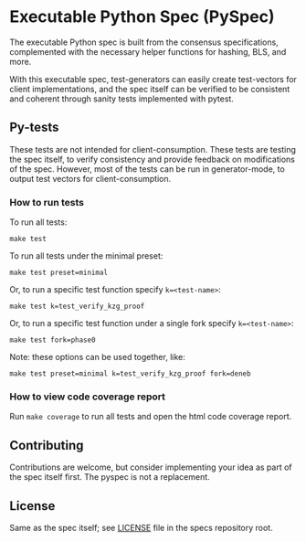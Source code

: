 # Executable Python Spec (PySpec)

The executable Python spec is built from the consensus specifications,
 complemented with the necessary helper functions for hashing, BLS, and more.

With this executable spec,
 test-generators can easily create test-vectors for client implementations,
 and the spec itself can be verified to be consistent and coherent through sanity tests implemented with pytest.

## Py-tests

These tests are not intended for client-consumption.
These tests are testing the spec itself, to verify consistency and provide feedback on modifications of the spec.
However, most of the tests can be run in generator-mode, to output test vectors for client-consumption.

### How to run tests

To run all tests:

```shell
make test
```

To run all tests under the minimal preset:

```shell
make test preset=minimal
```

Or, to run a specific test function specify `k=<test-name>`:

```shell
make test k=test_verify_kzg_proof
```

Or, to run a specific test function under a single fork specify `k=<test-name>`:

```shell
make test fork=phase0
```

Note: these options can be used together, like:

```shell
make test preset=minimal k=test_verify_kzg_proof fork=deneb
```

### How to view code coverage report

Run `make coverage` to run all tests and open the html code coverage report.

## Contributing

Contributions are welcome, but consider implementing your idea as part of the spec itself first.
The pyspec is not a replacement.

## License

Same as the spec itself; see [LICENSE](../../../LICENSE) file in the specs repository root.
